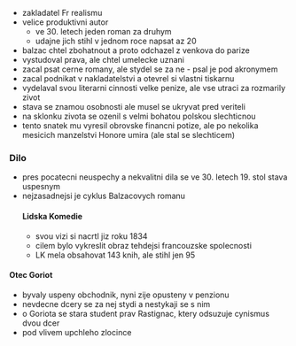 - zakladatel Fr realismu
- velice produktivni autor
	- ve 30. letech jeden roman za druhym
	- udajne jich stihl v jednom roce napsat az 20
- balzac chtel zbohatnout a proto odchazel z venkova do parize
- vystudoval prava, ale chtel umelecke uznani
- zacal psat cerne romany, ale stydel se za ne - psal je pod akronymem
- zacal podnikat v nakladatelstvi a otevrel si vlastni tiskarnu
- vydelaval svou literarni cinnosti velke penize, ale vse utraci za rozmarily zivot
- stava se znamou osobnosti ale musel se ukryvat pred veriteli
- na sklonku zivota se ozenil s velmi bohatou polskou slechticnou
- tento snatek mu vyresil obrovske financni potize, ale po nekolika mesicich manzelstvi  Honore umira (ale stal se slechticem)
### Dilo
- pres pocatecni neuspechy a nekvalitni dila se ve 30. letech 19. stol stava uspesnym
- nejzasadnejsi je cyklus Balzacovych romanu
	#### Lidska Komedie
	- svou vizi si nacrtl jiz roku 1834
	- cilem bylo vykreslit obraz tehdejsi francouzske spolecnosti
	- LK mela obsahovat 143 knih, ale stihl jen 95
#### Otec Goriot
- byvaly uspeny obchodnik, nyni zije opusteny v penzionu
- nevdecne dcery se za nej stydi a nestykaji se s nim
- o Goriota se stara student prav Rastignac, ktery odsuzuje cynismus dvou dcer
- pod vlivem upchleho zlocince
